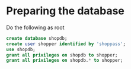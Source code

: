# Preparing the database

Do the following as root

```sql
create database shopdb;
create user shopper identified by 'shoppass';
use shopdb;
grant all privileges on shopdb to shopper;
grant all privileges on shopdb.* to shopper;
```